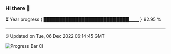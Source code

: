 ### Hi there 👋

⏳ Year progress { ███████████████████████████▁▁▁ } 92.95 %

---

⏰ Updated on Tue, 06 Dec 2022 06:14:45 GMT

![Progress Bar CI](https://github.com/liununu/liununu/workflows/Progress%20Bar%20CI/badge.svg)
